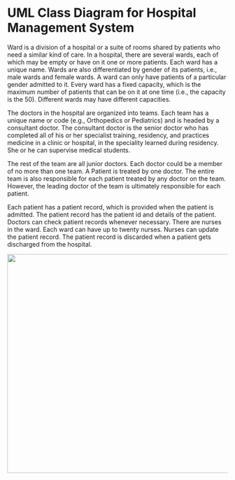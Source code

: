 # UML Class Diagram for Hospital Management System

Ward is a division of a hospital or a suite of rooms shared by patients who need a
similar kind of care. In a hospital, there are several wards, each of which may be
empty or have on it one or more patients. Each ward has a unique name. Wards are
also differentiated by gender of its patients, i.e., male wards and female wards. A
ward can only have patients of a particular gender admitted to it. Every ward has a
fixed capacity, which is the maximum number of patients that can be on it at one
time (i.e., the capacity is the 50). Different wards may have different capacities.

The doctors in the hospital are organized into teams. Each team has a unique name
or code (e.g., Orthopedics or Pediatrics) and is headed by a consultant doctor. The
consultant doctor is the senior doctor who has completed all of his or her specialist
training, residency, and practices medicine in a clinic or hospital, in the speciality
learned during residency. She or he can supervise medical students.

The rest of the team are all junior doctors. Each doctor could be a member of no
more than one team. A Patient is treated by one doctor. The entire team is also
responsible for each patient treated by any doctor on the team. However, the leading
doctor of the team is ultimately responsible for each patient.

Each patient has a patient record, which is provided when the patient is admitted.
The patient record has the patient id and details of the patient. Doctors can check
patient records whenever necessary. There are nurses in the ward. Each ward can
have up to twenty nurses. Nurses can update the patient record. The patient record
is discarded when a patient gets discharged from the hospital.

<p align="center">
  <img  width=700  height=500 src="https://user-images.githubusercontent.com/65526190/142779822-f79edc50-5fe9-4d9e-92c1-cbbe2e867df9.png">
</p>
